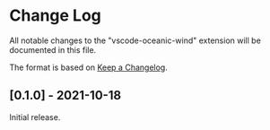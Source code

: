 # Change Log

All notable changes to the "vscode-oceanic-wind" extension will be documented in this file.

The format is based on  [Keep a Changelog](http://keepachangelog.com/).
## [0.1.0] - 2021-10-18

Initial release.